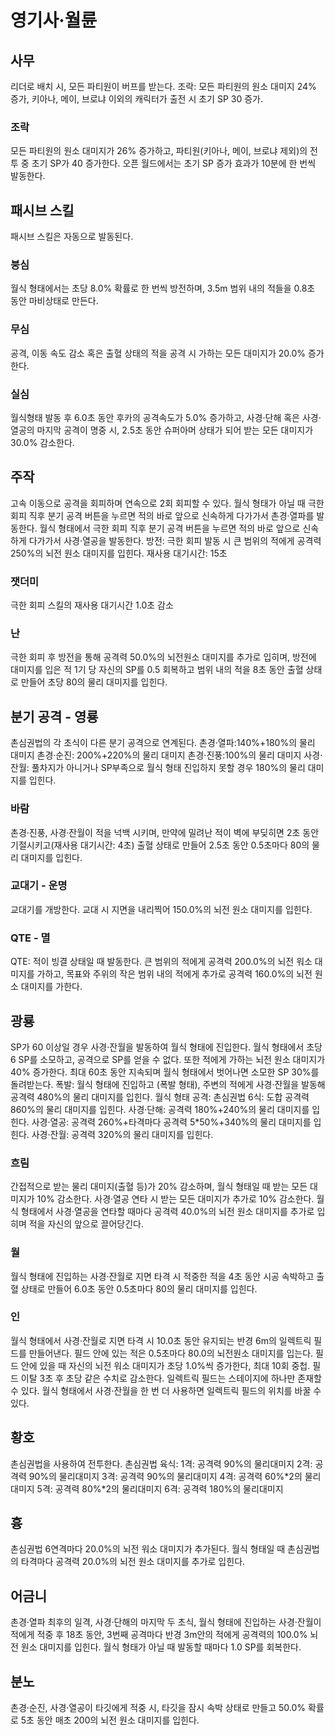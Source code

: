 # 영기사·월륜

## 사무

리더로 배치 시, 모든 파티원이 버프를 받는다.
조락: 모든 파티원의 원소 대미지 24% 증가, 키아나, 메이, 브로냐 이외의 캐릭터가 출전 시 초기 SP 30 증가.

### 조락

모든 파티원의 원소 대미지가 26% 증가하고, 파티원(키아나, 메이, 브로냐 제외)의 전투 중 초기 SP가 40 증가한다.
오픈 월드에서는 초기 SP 증가 효과가 10분에 한 번씩 발동한다.

## 패시브 스킬

패시브 스킬은 자동으로 발동된다.

### 붕심

월식 형태에서는 초당 8.0% 확률로 한 번씩 방전하며, 3.5m 범위 내의 적들을 0.8초 동안 마비상태로 만든다.

### 무심

공격, 이동 속도 감소 혹은 출혈 상태의 적을 공격 시 가하는 모든 대미지가 20.0% 증가한다.

### 실심

월식형태 발동 후 6.0초 동안 후카의 공격속도가 5.0% 증가하고, 사경·단해 혹은 사경·열공의 마지막 공격이 명중 시, 2.5초 동안 슈퍼아머 상태가 되어 받는 모든 대미지가 30.0% 감소한다.

## 주작

고속 이동으로 공격을 회피하며 연속으로 2회 회피할 수 있다.
월식 형태가 아닐 때 극한 회피 직후 분기 공격 버튼을 누르면 적의 바로 앞으로 신속하게 다가가서 촌경·열파를 발동한다.
월식 형태에서 극한 회피 직후 분기 공격 버튼을 누르면 적의 바로 앞으로 신속하게 다가가서 사경·열공을 발동한다.
방전: 극한 회피 발동 시 큰 범위의 적에게 공격력 250%의 뇌전 원소 대미지를 입힌다. 재사용 대기시간: 15초

### 잿더미

극한 회피 스킬의 재사용 대기시간 1.0초 감소

### 난

극한 회피 후 방전을 통해 공격력 50.0%의 뇌전원소 대미지를 추가로 입히며, 방전에 대미지를 입은 적 1기 당 자신의 SP를 0.5 회복하고 범위 내의 적을 8초 동안 출혈 상태로 만들어 초당 80의 물리 대미지를 입힌다.

## 분기 공격 - 영룡

촌심권법의 각 초식이 다른 분기 공격으로 연계된다.
촌경·열파:140%+180%의 물리 대미지
촌경·순진: 200%+220%의 물리 대미지
촌경·진풍:100%의 물리 대미지
사경·잔월: 풀차지가 아니거나 SP부족으로 월식 형태 진입하지 못할 경우 180%의 물리 대미지를 입힌다.

### 바람

촌경·진풍, 사경·잔월이 적을 넉백 시키며, 만약에 밀려난 적이 벽에 부딪히면 2초 동안 기절시키고(재사용 대기시간: 4초) 출혈 상태로 만들어 2.5초 동안 0.5초마다 80의 물리 대미지를 입힌다.

### 교대기 - 운명

교대기를 개방한다. 교대 시 지면을 내리찍어 150.0%의 뇌전 원소 대미지를 입힌다.

### QTE - 멸

QTE: 적이 빙결 상태일 때 발동한다. 큰 범위의 적에게 공격력 200.0%의 뇌전 워소 대미지를 가하고, 목표와 주위의 작은 범위 내의 적에게 추가로 공격력 160.0%의 뇌전 원소 대미지를 가한다.

## 광룡

SP가 60 이상일 경우 사경·잔월을 발동하여 월식 형태에 진입한다. 월식 형태에서 초당 6 SP를 소모하고, 공격으로 SP를 얻을 수 없다. 또한 적에게 가하는 뇌전 원소 대미지가 40% 증가한다. 최대 60초 동안 지속되며 월식 형태에서 벗어나면 소모한 SP 30%를 돌려받는다.
폭발: 월식 형태에 진입하고 (폭발 형태), 주변의 적에게 사경·잔월을 발동해 공격력 480%의 물리 대미지를 입힌다.
월식 형태 공격:
촌심권법 6식: 도합 공격력 860%의 물리 대미지를 입힌다.
사경·단해: 공격력 180%+240%의 물리 대미지를 입힌다.
사경·열공: 공격력 260%+타격마다 공격력 5\*50%+340%의 물리 대미지를 입힌다.
사경·잔월: 공격력 320%의 물리 대미지를 입힌다.

### 흐림

간접적으로 받는 물리 대미지(출혈 등)가 20% 감소하며, 월식 형태일 때 받는 모든 대미지가 10% 감소한다. 사경·열공 연타 시 받는 모든 대미지가 추가로 10% 감소한다. 월식 형태에서 사경·열공을 연타할 때마다 공격력 40.0%의 뇌전 원소 대미지를 추가로 입히며 적을 자신의 앞으로 끌어당긴다.

### 월

월식 형태에 진입하는 사경·잔월로 지면 타격 시 적중한 적을 4초 동안 시공 속박하고 출혈 상태로 만들어 6.0초 동안 0.5초마다 80의 물리 대미지를 입힌다.

### 인

월식 형태에서 사경·잔월로 지면 타격 시 10.0초 동안 유지되는 반경 6m의 일렉트릭 필드를 만들어낸다. 필드 안에 있는 적은 0.5초마다 80.0의 뇌전원소 대미지를 입는다. 필드 안에 있을 때 자신의 뇌전 워소 대미지가 초당 1.0%씩 증가한다, 최대 10회 중첩. 필드 이탈 3초 후 초당 같은 수치로 감소한다. 일렉트릭 필드는 스테이지에 하나만 존재할 수 있다. 월식 형태에서 사경·잔월을 한 번 더 사용하면 일렉트릭 필드의 위치를 바꿀 수 있다.

## 황호

촌심권법을 사용하여 전투한다.
촌심권법 육식:
1격: 공격력 90%의 물리대미지
2격: 공격력 90%의 물리대미지
3격: 공격력 90%의 물리대미지
4격: 공격력 60%*2의 물리대미지
5격: 공격력 80%*2의 물리대미지
6격: 공격력 180%의 물리대미지

## 흉

촌심권법 6연격마다 20.0%의 뇌전 워소 대미지가 추가된다. 월식 형태일 때 촌심권법의 타격마다 공격력 20.0%의 뇌전 원소 대미지를 추가로 입힌다.

## 어금니

촌경·열파 최후의 일격, 사경·단해의 마지막 두 초식, 월식 형태에 진입하는 사경·잔월이 적에게 적중 후 18초 동안, 3번째 공격마다 반경 3m안의 적에게 공격력의 100.0% 뇌전 원소 대미지를 입힌다. 월식 형태가 아닐 때 발동할 때마다 1.0 SP를 회복한다.

## 분노

촌경·순진, 사경·열공이 타깃에게 적중 시, 타깃을 잠시 속박 상태로 만들고 50.0% 확률로 5초 동안 매초 200의 뇌전 원소 대미지를 입힌다.

